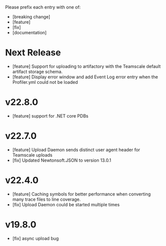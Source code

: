 Please prefix each entry with one of: 

- [breaking change]
- [feature]
- [fix]
- [documentation]


# Next Release
- [feature] Support for uploading to artifactory with the Teamscale default artifact storage schema.
- [feature] Display error window and add Event Log error entry when the Profiler.yml could not be loaded

# v22.8.0
- [feature] support for .NET core PDBs

# v22.7.0
- [feature] Upload Daemon sends distinct user agent header for Teamscale uploads
- [fix] Updated Newtonsoft.JSON to version 13.0.1


# v22.4.0
- [feature] Caching symbols for better performance when converting many trace files to line coverage.
- [fix] Upload Daemon could be started multiple times

# v19.8.0
- [fix] async upload bug
